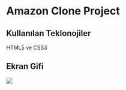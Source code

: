 <h1>Amazon Clone Project</h1>

<h2>Kullanılan Teklonojiler</h2>

HTML5 ve CSS3

<h2>Ekran Gifi</h2>

![](screen.gif)

